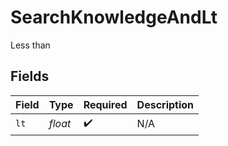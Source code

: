 # SearchKnowledgeAndLt

Less than


## Fields

| Field              | Type               | Required           | Description        |
| ------------------ | ------------------ | ------------------ | ------------------ |
| `lt`               | *float*            | :heavy_check_mark: | N/A                |